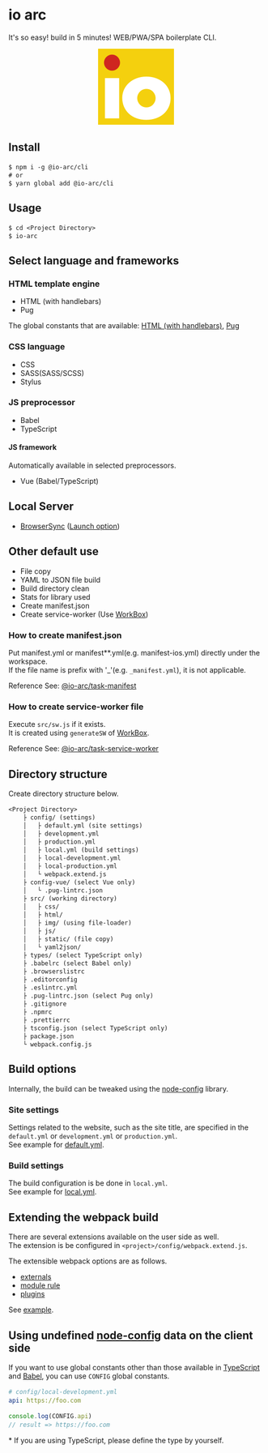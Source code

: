 # io arc

It's so easy! build in 5 minutes! WEB/PWA/SPA boilerplate CLI.

<div align="center"><img src="images/logo.png" width="150" height="150" alt="io arc -WEB/PWA/SPA boilerplate CLI-"></div>

## Install

```shell script
$ npm i -g @io-arc/cli
# or
$ yarn global add @io-arc/cli
```

## Usage

```shell script
$ cd <Project Directory>
$ io-arc
```

## Select language and frameworks

### HTML template engine

- HTML (with handlebars)
- Pug

The global constants that are available: [HTML (with handlebars)](./tasks/task-webpack-html#features), [Pug](./tasks/task-webpack-pug#features)

### CSS language

- CSS
- SASS(SASS/SCSS)
- Stylus

### JS preprocessor

- Babel
- TypeScript

#### JS framework

Automatically available in selected preprocessors.

- Vue (Babel/TypeScript)

## Local Server

- [BrowserSync](https://browsersync.io/) ([Launch option](./tasks/task-browser-sync))

## Other default use

- File copy
- YAML to JSON file build
- Build directory clean
- Stats for library used
- Create manifest.json
- Create service-worker (Use [WorkBox](https://developers.google.com/web/tools/workbox/modules/workbox-build))

### How to create manifest.json

Put manifest.yml or manifest\*\*.yml(e.g. manifest-ios.yml) directly under the workspace.  
If the file name is prefix with '\_'(e.g. `_manifest.yml`), it is not applicable.

Reference See: [@io-arc/task-manifest](./tasks/task-manifest#specification)

### How to create service-worker file

Execute `src/sw.js` if it exists.  
It is created using `generateSW` of [WorkBox](https://developers.google.com/web/tools/workbox/modules/workbox-build).

Reference See: [@io-arc/task-service-worker](./tasks/task-service-worker#usage)

## Directory structure

Create directory structure below.

```text
<Project Directory>
    ├ config/ (settings)
    │   ├ default.yml (site settings)
    │   ├ development.yml
    │   ├ production.yml
    │   ├ local.yml (build settings)
    │   ├ local-development.yml
    │   ├ local-production.yml
    │   └ webpack.extend.js
    ├ config-vue/ (select Vue only)
    │   └ .pug-lintrc.json
    ├ src/ (working directory)
    │   ├ css/
    │   ├ html/
    │   ├ img/ (using file-loader)
    │   ├ js/
    │   ├ static/ (file copy)
    │   └ yaml2json/
    ├ types/ (select TypeScript only)
    ├ .babelrc (select Babel only)
    ├ .browserslistrc
    ├ .editorconfig
    ├ .eslintrc.yml
    ├ .pug-lintrc.json (select Pug only)
    ├ .gitignore
    ├ .npmrc
    ├ .prettierrc
    ├ tsconfig.json (select TypeScript only)
    ├ package.json
    └ webpack.config.js
```

## Build options

Internally, the build can be tweaked using the [node-config](https://www.npmjs.com/package/node-config) library.

### Site settings

Settings related to the website, such as the site title, are specified in the `default.yml` or `development.yml` or `production.yml`.  
See example for [default.yml](./packages/env/config/default.yml).

### Build settings

The build configuration is be done in `local.yml`.  
See example for [local.yml](./packages/env/config/local.yml).

## Extending the webpack build

There are several extensions available on the user side as well.  
The extension is be configured in `<project>/config/webpack.extend.js`.

The extensible webpack options are as follows.

- [externals](https://webpack.js.org/configuration/externals/)
- [module rule](https://webpack.js.org/configuration/module/#rule)
- [plugins](https://webpack.js.org/configuration/plugins/)

See [example](example/config/webpack.extend.js).

## Using undefined [node-config](https://www.npmjs.com/package/node-config) data on the client side

If you want to use global constants other than those available in [TypeScript](https://github.com/io-arc/io-arc/tree/master/tasks/task-webpack-typescript#constants) and [Babel](https://github.com/io-arc/io-arc/tree/master/tasks/task-webpack-babel#constants), you can use `CONFIG` global constants.

```yaml
# config/local-development.yml
api: https://foo.com
```

```javascript
console.log(CONFIG.api)
// result => https://foo.com
```

\* If you are using TypeScript, please define the type by yourself.
